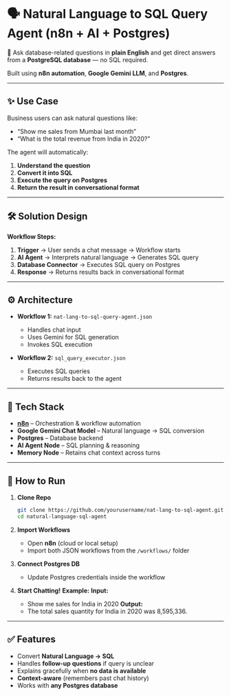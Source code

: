 # 🗣️ Natural Language to SQL Query Agent (n8n + AI + Postgres)

🚀 Ask database-related questions in **plain English** and get direct answers from a **PostgreSQL database** — no SQL required.  

Built using **n8n automation**, **Google Gemini LLM**, and **Postgres**.

---

## ✨ Use Case

Business users can ask natural questions like:

- “Show me sales from Mumbai last month”
- “What is the total revenue from India in 2020?”

The agent will automatically:

1. **Understand the question**  
2. **Convert it into SQL**  
3. **Execute the query on Postgres**  
4. **Return the result in conversational format**  

---

## 🛠️ Solution Design

**Workflow Steps:**

1. **Trigger** → User sends a chat message → Workflow starts  
2. **AI Agent** → Interprets natural language → Generates SQL query  
3. **Database Connector** → Executes SQL query on Postgres  
4. **Response** → Returns results back in conversational format  

---

## ⚙️ Architecture

- **Workflow 1:** `nat-lang-to-sql-query-agent.json`  
  - Handles chat input  
  - Uses Gemini for SQL generation  
  - Invokes SQL execution  

- **Workflow 2:** `sql_query_executor.json`  
  - Executes SQL queries  
  - Returns results back to the agent  

---

## 🔧 Tech Stack

- **[n8n](https://n8n.io/)** – Orchestration & workflow automation  
- **Google Gemini Chat Model** – Natural language → SQL conversion  
- **Postgres** – Database backend  
- **AI Agent Node** – SQL planning & reasoning  
- **Memory Node** – Retains chat context across turns  

---

## 🚀 How to Run

1. **Clone Repo**
   ```bash
   git clone https://github.com/yourusername/nat-lang-to-sql-agent.git
   cd natural-language-sql-agent


2. **Import Workflows**
   - Open **n8n** (cloud or local setup)
   - Import both JSON workflows from the `/workflows/` folder
  
3. **Connect Postgres DB**
   - Update Postgres credentials inside the workflow
  
4. **Start Chatting!**
   **Example:**
   **Input:**  
   - Show me sales for India in 2020
   **Output:**
   - The total sales quantity for India in 2020 was 8,595,336.
  

---

## ✅ Features
- Convert **Natural Language → SQL**  
- Handles **follow-up questions** if query is unclear  
- Explains gracefully when **no data is available**  
- **Context-aware** (remembers past chat history)  
- Works with **any Postgres database**  

     
